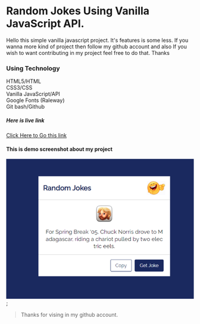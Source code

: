 # Random Jokes Using Vanilla JavaScript API.

Hello this simple vanilla javascript project. It's features is some less. If you wanna more kind of project then follow my github account and also If you wish to want contributing in my project feel free to do that. Thanks

### Using Technology
 HTML5/HTML <br>
 CSS3/CSS <br>
 Vanilla JavaScript/API <br>
 Google Fonts (Raleway) <br>
Git bash/Github <br>


##### Here is live link
 [Click Here to Go this link](#)


 #### This is demo screenshot about my project

 ![Screenshot](screenshot.png);

 > Thanks for vising in my github account.
 